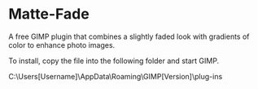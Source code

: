 # Matte-Fade
A free GIMP plugin that combines a slightly faded look with gradients of color to enhance photo images.

To install, copy the file into the following folder and start GIMP.

C:\Users[Username]\AppData\Roaming\GIMP[Version]\plug-ins
